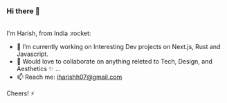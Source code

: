 ### Hi there 👋
<br>
I'm Harish, from India :rocket:

- 🔭 I’m currently working on Interesting Dev projects on Next.js, Rust and Javascript.
- 👯 Would love to collaborate on anything releted to Tech, Design, and Aesthetics ✨ ...
  <br>
- 📫 Reach me: iharishh07@gmail.com

Cheers! ⚡
<!--
**Harishh07/Harishh07** is a ✨ _special_ ✨ repository because its `README.md` (this file) appears on your GitHub profile.

Here are some ideas to get you started:

- 🔭 I’m currently working on ...
- 🌱 I’m currently learning ...
- 👯 I’m looking to collaborate on ...
- 🤔 I’m looking for help with ...
- 💬 Ask me about ...
- 📫 How to reach me: ...
- 😄 Pronouns: ...
- ⚡ Fun fact: ...
-->
